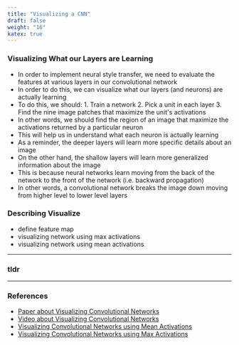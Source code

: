 ```yaml
---
title: "Visualizing a CNN"
draft: false
weight: "16"
katex: true
---
```


### Visualizing What our Layers are Learning
- In order to implement neural style transfer, we need to evaluate the features at various layers in our convolutional network
- In order to do this, we can visualize what our layers (and neurons) are actually learning
- To do this, we should:
        1. Train a network
        2. Pick a unit in each layer
        3. Find the nine image patches that maximize the unit's activations
- In other words, we should find the region of an image that maximize the activations returned by a particular neuron
- This will help us in understand what each neuron is actually learning
- As a reminder, the deeper layers will learn more specific details about an image
- On the other hand, the shallow layers will learn more generalized information about the image
- This is because neural networks learn moving from the back of the network to the front of the network (i.e. backward propagation)
- In other words, a convolutional network breaks the image down moving from higher level to lower level layers

### Describing Visualize
- define feature map
- visualizing network using max activations
- visualizing network using mean activations

---

### tldr

---

### References
- [Paper about Visualizing Convolutional Networks](https://arxiv.org/pdf/1311.2901.pdf)
- [Video about Visualizing Convolutional Networks](https://www.youtube.com/watch?v=ghEmQSxT6tw)
- [Visualizing Convolutional Networks using Mean Activations](https://towardsdatascience.com/how-to-visualize-convolutional-features-in-40-lines-of-code-70b7d87b0030)
- [Visualizing Convolutional Networks using Max Activations](https://www.youtube.com/watch?v=ChoV5h7tw5A&list=PLkDaE6sCZn6Gl29AoE31iwdVwSG-KnDzF&index=38)
